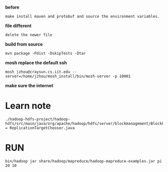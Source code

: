 **before**

	make install maven and protobuf and source the environment variables.

**file different**

	delete the newer file

**build from source**

	mvn package -Pdist -DskipTests -Dtar

**mosh replace the default ssh**

	mosh jzhou@craysun.cs.iit.edu --server=/home/jzhou/mosh_install/bin/mosh-server -p 10001

**make sure the internet**

# Learn note

	./hadoop-hdfs-project/hadoop-hdfs/src/main/java/org/apache/hadoop/hdfs/server/blockmanagement/BlockPlacementPolicyDefault.java = ReplicationTargetChooser.java

# RUN

	bin/hadoop jar share/hadoop/mapreduce/hadoop-mapreduce-examples.jar pi 20 10
